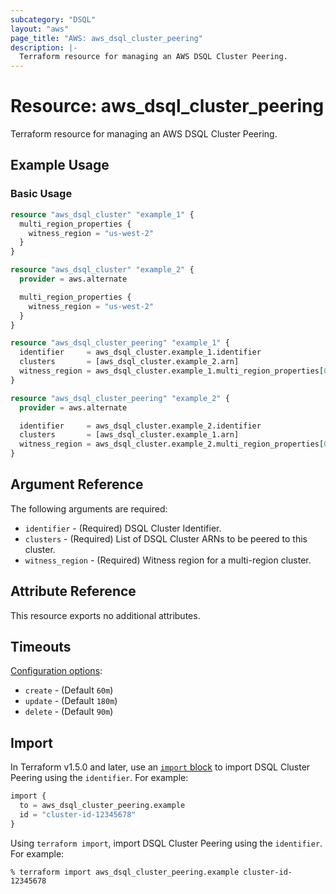 ```yaml
---
subcategory: "DSQL"
layout: "aws"
page_title: "AWS: aws_dsql_cluster_peering"
description: |-
  Terraform resource for managing an AWS DSQL Cluster Peering.
---
```


# Resource: aws_dsql_cluster_peering

Terraform resource for managing an AWS DSQL Cluster Peering.

## Example Usage

### Basic Usage

```terraform
resource "aws_dsql_cluster" "example_1" {
  multi_region_properties {
    witness_region = "us-west-2"
  }
}

resource "aws_dsql_cluster" "example_2" {
  provider = aws.alternate

  multi_region_properties {
    witness_region = "us-west-2"
  }
}

resource "aws_dsql_cluster_peering" "example_1" {
  identifier     = aws_dsql_cluster.example_1.identifier
  clusters       = [aws_dsql_cluster.example_2.arn]
  witness_region = aws_dsql_cluster.example_1.multi_region_properties[0].witness_region
}

resource "aws_dsql_cluster_peering" "example_2" {
  provider = aws.alternate

  identifier     = aws_dsql_cluster.example_2.identifier
  clusters       = [aws_dsql_cluster.example_1.arn]
  witness_region = aws_dsql_cluster.example_2.multi_region_properties[0].witness_region
}
```

## Argument Reference

The following arguments are required:

* `identifier` - (Required) DSQL Cluster Identifier.
* `clusters` - (Required) List of DSQL Cluster ARNs to be peered to this cluster.
* `witness_region` - (Required) Witness region for a multi-region cluster.

## Attribute Reference

This resource exports no additional attributes.

## Timeouts

[Configuration options](https://developer.hashicorp.com/terraform/language/resources/syntax#operation-timeouts):

* `create` - (Default `60m`)
* `update` - (Default `180m`)
* `delete` - (Default `90m`)

## Import

In Terraform v1.5.0 and later, use an [`import` block](https://developer.hashicorp.com/terraform/language/import) to import DSQL Cluster Peering using the `identifier`. For example:

```terraform
import {
  to = aws_dsql_cluster_peering.example
  id = "cluster-id-12345678"
}
```

Using `terraform import`, import DSQL Cluster Peering using the `identifier`. For example:

```console
% terraform import aws_dsql_cluster_peering.example cluster-id-12345678
```
